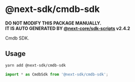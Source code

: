 # @next-sdk/cmdb-sdk

**DO NOT MODIFY THIS PACKAGE MANUALLY.**  
**IT IS AUTO GENERATED BY [@next-core/sdk-scripts] v2.4.2**

Cmdb SDK.

## Usage

```bash
yarn add @next-sdk/cmdb-sdk
```

```ts
import * as CmdbSdk from '@next-sdk/cmdb-sdk';
```

[@next-core/sdk-scripts]: https://github.com/easyops-cn/next-core/tree/master/packages/sdk-scripts

